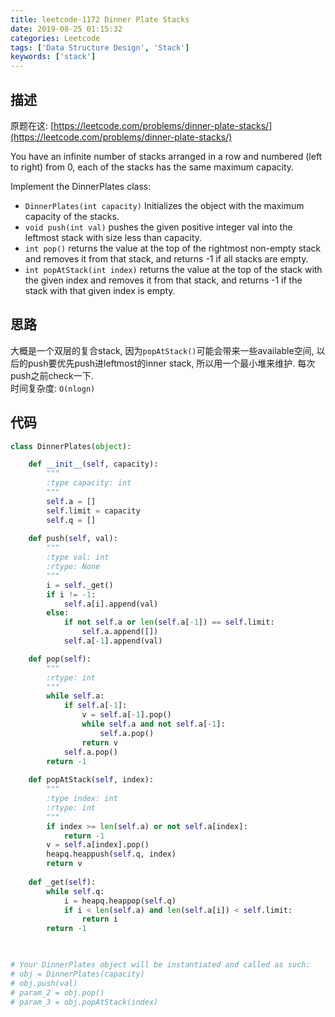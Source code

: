 ```yaml
---
title: leetcode-1172 Dinner Plate Stacks
date: 2019-08-25 01:15:32
categories: Leetcode
tags: ['Data Structure Design', 'Stack']
keywords: ['stack']
---
```

## 描述

原题在这: [https://leetcode.com/problems/dinner-plate-stacks/](https://leetcode.com/problems/dinner-plate-stacks/)

You have an infinite number of stacks arranged in a row and numbered (left to right) from 0, each of the stacks has the same maximum capacity.

Implement the DinnerPlates class:

- `DinnerPlates(int capacity)` Initializes the object with the maximum capacity of the stacks.
- `void push(int val)` pushes the given positive integer val into the leftmost stack with size less than capacity.
- `int pop()` returns the value at the top of the rightmost non-empty stack and removes it from that stack, and returns -1 if all stacks are empty.
- `int popAtStack(int index)` returns the value at the top of the stack with the given index and removes it from that stack, and returns -1 if the stack with that given index is empty.

## 思路
大概是一个双层的复合stack, 因为`popAtStack()`可能会带来一些available空间, 以后的push要优先push进leftmost的inner stack,
所以用一个最小堆来维护. 每次push之前check一下. \
时间复杂度: `O(nlogn)`

## 代码
```python
class DinnerPlates(object):

    def __init__(self, capacity):
        """
        :type capacity: int
        """
        self.a = []
        self.limit = capacity
        self.q = []
        
    def push(self, val):
        """
        :type val: int
        :rtype: None
        """
        i = self._get()
        if i != -1:
            self.a[i].append(val)
        else:
            if not self.a or len(self.a[-1]) == self.limit:
                self.a.append([])
            self.a[-1].append(val)   

    def pop(self):
        """
        :rtype: int
        """
        while self.a:
            if self.a[-1]:
                v = self.a[-1].pop()
                while self.a and not self.a[-1]:
                    self.a.pop()
                return v
            self.a.pop()
        return -1
   
    def popAtStack(self, index):
        """
        :type index: int
        :rtype: int
        """
        if index >= len(self.a) or not self.a[index]:
            return -1
        v = self.a[index].pop()
        heapq.heappush(self.q, index)
        return v
     
    def _get(self):
        while self.q:
            i = heapq.heappop(self.q)
            if i < len(self.a) and len(self.a[i]) < self.limit:
                return i
        return -1
            


# Your DinnerPlates object will be instantiated and called as such:
# obj = DinnerPlates(capacity)
# obj.push(val)
# param_2 = obj.pop()
# param_3 = obj.popAtStack(index)
```

